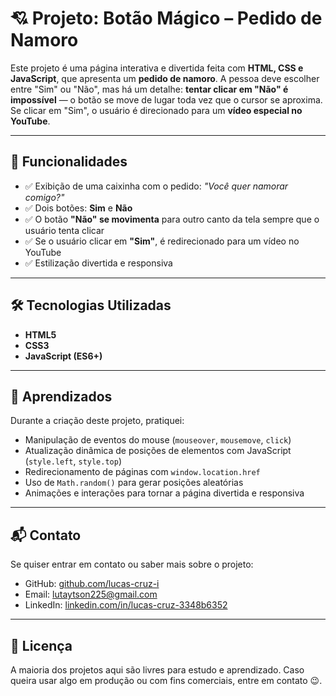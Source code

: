 # 💘 Projeto: Botão Mágico – Pedido de Namoro

Este projeto é uma página interativa e divertida feita com **HTML, CSS e JavaScript**, que apresenta um **pedido de namoro**. A pessoa deve escolher entre "Sim" ou "Não", mas há um detalhe: **tentar clicar em "Não" é impossível** — o botão se move de lugar toda vez que o cursor se aproxima. Se clicar em "Sim", o usuário é direcionado para um **vídeo especial no YouTube**.

---

## 📁 Funcionalidades

- ✅ Exibição de uma caixinha com o pedido: *"Você quer namorar comigo?"*
- ✅ Dois botões: **Sim** e **Não**
- ✅ O botão **"Não" se movimenta** para outro canto da tela sempre que o usuário tenta clicar
- ✅ Se o usuário clicar em **"Sim"**, é redirecionado para um vídeo no YouTube 
- ✅ Estilização divertida e responsiva

---

## 🛠️ Tecnologias Utilizadas

- **HTML5**
- **CSS3**
- **JavaScript (ES6+)**

---

## 🧠 Aprendizados

Durante a criação deste projeto, pratiquei:

- Manipulação de eventos do mouse (`mouseover`, `mousemove`, `click`)
- Atualização dinâmica de posições de elementos com JavaScript (`style.left`, `style.top`)
- Redirecionamento de páginas com `window.location.href`
- Uso de `Math.random()` para gerar posições aleatórias
- Animações e interações para tornar a página divertida e responsiva

---

## 📬 Contato

Se quiser entrar em contato ou saber mais sobre o projeto:

- GitHub: [github.com/lucas-cruz-i](https://github.com/lucas-cruz-i)
- Email: lutaytson225@gmail.com
- LinkedIn: [linkedin.com/in/lucas-cruz-3348b6352](https://www.linkedin.com/in/lucas-cruz-3348b6352/?originalSubdomain=br)

---

## 📄 Licença

A maioria dos projetos aqui são livres para estudo e aprendizado. Caso queira usar algo em produção ou com fins comerciais, entre em contato 😉.
